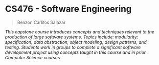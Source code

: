 # CS476 - Software Engineering
> Benzon Carlitos Salazar

*This capstone course introduces concepts and techniques relevant to the production of large software systems. Topics include: modularity; specification; data abstraction; object modeling; design patterns; and testing. Students work in groups to complete a significant software development project using concepts taught in this course and in prior Computer Science courses*
